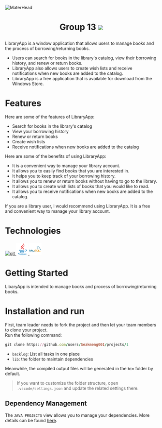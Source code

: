 ![MaterHead](https://github.com/daraaveasna/Quiz01/blob/main/githubBanner.gif)

<h1 align="center">

Group 13 ![](https://user-images.githubusercontent.com/18350557/176309783-0785949b-9127-417c-8b55-ab5a4333674e.gif) 
</h1>

LibraryApp is a window application that allows users to manage books and the process of borrowing/returning books.
- Users can search for books in the library's catalog, view their borrowing history, and renew or return books.
- LibraryApp also allows users to create wish lists and receive notifications when new books are added to the catalog.
- LibraryApp is a free application that is available for download from the Windows Store.
# Features

Here are some of the features of LibraryApp:
- Search for books in the library's catalog
- View your borrowing history
- Renew or return books
- Create wish lists
- Receive notifications when new books are added to the catalog

Here are some of the benefits of using LibraryApp:

- It is a convenient way to manage your library account.
- It allows you to easily find books that you are interested in.
- It helps you to keep track of your borrowing history.
- It allows you to renew or return books without having to go to the library.
- It allows you to create wish lists of books that you would like to read.
- It allows you to receive notifications when new books are added to the catalog.

If you are a library user, I would recommend using LibraryApp. It is a free and convenient way to manage your library account.

# Technologies
<h3 align="left"></h3>
<p align="left"> <a href="https://git-scm.com/" target="_blank" rel="noreferrer"> <img src="https://www.vectorlogo.zone/logos/git-scm/git-scm-icon.svg" alt="git" width="40" height="40"/> </a> <a href="https://www.java.com" target="_blank" rel="noreferrer"> <img src="https://raw.githubusercontent.com/devicons/devicon/master/icons/java/java-original.svg" alt="java" width="40" height="40"/> </a> <a href="https://www.mysql.com/" target="_blank" rel="noreferrer"> <img src="https://raw.githubusercontent.com/devicons/devicon/master/icons/mysql/mysql-original-wordmark.svg" alt="mysql" width="40" height="40"/> </a> </p>

# Getting Started

LibaryApp is intended to manage books and process of borrowing/returning books.

# Installation and run

First, team leader needs to fork the project and then let your team members to clone your project.  
Run the following command:
```ruby
git clone https://github.com/users/Seakmeng001/projects/1
```

- `backlog`: List all tasks in one place
- `lib`: the folder to maintain dependencies

Meanwhile, the compiled output files will be generated in the `bin` folder by default.

> If you want to customize the folder structure, open `.vscode/settings.json` and update the related settings there.

## Dependency Management

The `JAVA PROJECTS` view allows you to manage your dependencies. More details can be found [here](https://github.com/microsoft/vscode-java-dependency#manage-dependencies).

